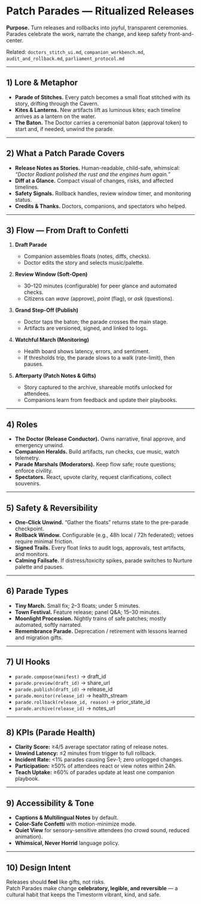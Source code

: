 # Patch Parades — Ritualized Releases

**Purpose.** Turn releases and rollbacks into joyful, transparent ceremonies.  
Parades celebrate the work, narrate the change, and keep safety front-and-center.

Related: `doctors_stitch_ui.md`, `companion_workbench.md`, `audit_and_rollback.md`, `parliament_protocol.md`

---

## 1) Lore & Metaphor

- **Parade of Stitches.** Every patch becomes a small float stitched with its story, drifting through the Cavern.
- **Kites & Lanterns.** New artifacts lift as luminous kites; each timeline arrives as a lantern on the water.
- **The Baton.** The Doctor carries a ceremonial baton (approval token) to start and, if needed, unwind the parade.

---

## 2) What a Patch Parade Covers

- **Release Notes as Stories.** Human-readable, child-safe, whimsical: *“Doctor Radiant polished the rust and the engines hum again.”*
- **Diff at a Glance.** Compact visual of changes, risks, and affected timelines.
- **Safety Signals.** Rollback handles, review window timer, and monitoring status.
- **Credits & Thanks.** Doctors, companions, and spectators who helped.

---

## 3) Flow — From Draft to Confetti

1. **Draft Parade**  
   - Companion assembles floats (notes, diffs, checks).  
   - Doctor edits the story and selects music/palette.

2. **Review Window (Soft-Open)**  
   - 30–120 minutes (configurable) for peer glance and automated checks.  
   - Citizens can *wave* (approve), *point* (flag), or *ask* (questions).

3. **Grand Step-Off (Publish)**  
   - Doctor taps the baton; the parade crosses the main stage.  
   - Artifacts are versioned, signed, and linked to logs.

4. **Watchful March (Monitoring)**  
   - Health board shows latency, errors, and sentiment.  
   - If thresholds trip, the parade slows to a walk (rate-limit), then pauses.

5. **Afterparty (Patch Notes & Gifts)**  
   - Story captured to the archive, shareable motifs unlocked for attendees.  
   - Companions learn from feedback and update their playbooks.

---

## 4) Roles

- **The Doctor (Release Conductor).** Owns narrative, final approve, and emergency unwind.
- **Companion Heralds.** Build artifacts, run checks, cue music, watch telemetry.
- **Parade Marshals (Moderators).** Keep flow safe; route questions; enforce civility.
- **Spectators.** React, upvote clarity, request clarifications, collect souvenirs.

---

## 5) Safety & Reversibility

- **One-Click Unwind.** “Gather the floats” returns state to the pre-parade checkpoint.
- **Rollback Window.** Configurable (e.g., 48h local / 72h federated); vetoes require minimal friction.
- **Signed Trails.** Every float links to audit logs, approvals, test artifacts, and monitors.
- **Calming Failsafe.** If distress/toxicity spikes, parade switches to Nurture palette and pauses.

---

## 6) Parade Types

- **Tiny March.** Small fix; 2–3 floats; under 5 minutes.  
- **Town Festival.** Feature release; panel Q&A; 15–30 minutes.  
- **Moonlight Procession.** Nightly trains of safe patches; mostly automated, softly narrated.  
- **Remembrance Parade.** Deprecation / retirement with lessons learned and migration gifts.

---

## 7) UI Hooks

- `parade.compose(manifest)` → draft_id  
- `parade.preview(draft_id)` → share_url  
- `parade.publish(draft_id)` → release_id  
- `parade.monitor(release_id)` → health_stream  
- `parade.rollback(release_id, reason)` → prior_state_id  
- `parade.archive(release_id)` → notes_url

---

## 8) KPIs (Parade Health)

- **Clarity Score:** ≥4/5 average spectator rating of release notes.  
- **Unwind Latency:** ≤2 minutes from trigger to full rollback.  
- **Incident Rate:** <1% parades causing Sev-1; zero unlogged changes.  
- **Participation:** ≥50% of attendees react or view notes within 24h.  
- **Teach Uptake:** ≥60% of parades update at least one companion playbook.

---

## 9) Accessibility & Tone

- **Captions & Multilingual Notes** by default.  
- **Color-Safe Confetti** with motion-minimize mode.  
- **Quiet View** for sensory-sensitive attendees (no crowd sound, reduced animation).  
- **Whimsical, Never Horrid** language policy.

---

## 10) Design Intent

Releases should **feel** like gifts, not risks.  
Patch Parades make change **celebratory, legible, and reversible** — a cultural habit that keeps the Timestorm vibrant, kind, and safe.
